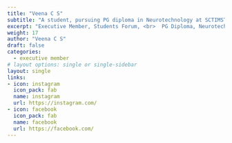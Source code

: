 ```yaml
---
title: "Veena C S"
subtitle: "A student, pursuing PG diploma in Neurotechnology at SCTIMST. She has done her under graduation in BSc. chemistry from Mother Theresa college Nellikad. Believes in leading a simple life and is active on social media. She is a passionate dancer who has enthralled audiences through different stage performances including Kalothsavam."
excerpt: "Executive Member, Students Forum, <br>  PG Diploma, Neurotechnology, SCTIMST"
weight: 17
author: "Veena C S"
draft: false
categories:
  - executive member
# layout options: single or single-sidebar
layout: single
links:
- icon: instagram
  icon_pack: fab
  name: instagram
  url: https://instagram.com/
- icon: facebook
  icon_pack: fab
  name: facebook
  url: https://facebook.com/
---
```

